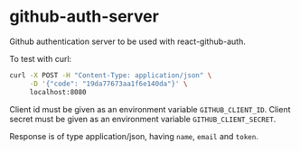 # github-auth-server

Github authentication server to be used with react-github-auth.

To test with curl:

```bash
curl -X POST -H "Content-Type: application/json" \
     -D '{"code": "19da77673aa1f6e140da"}' \
     localhost:8080
```

Client id must be given as an environment variable `GITHUB_CLIENT_ID`. Client
secret must be given as an environment variable `GITHUB_CLIENT_SECRET`.

Response is of type application/json, having `name`, `email` and `token`.

